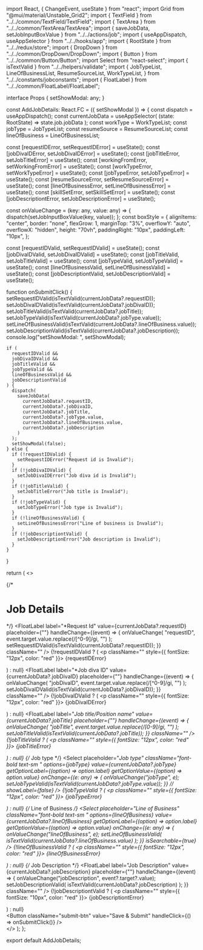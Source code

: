 import React, { ChangeEvent, useState } from "react";
import Grid from "@mui/material/Unstable_Grid2";
import { TextField } from "../../common/TextField/TextField";
import { TextArea } from "../../common/TextArea/TextArea";
import { saveJobData, setJobInputBoxValue } from "../../actions/job";
import { useAppDispatch, useAppSelector } from "../../hooks/app";
import { RootState } from "../../redux/store";
import { DropDown } from "../../common/DropDown/DropDown";
import { Button } from "../../common/Button/Button";
import Select from "react-select";
import { isTextValid } from "../../helpers/validate";
import {
  JobTypeList,
  LineOfBusinessList,
  ResumeSourceList,
  WorkTypeList,
} from "../../constants/jobconstants";
import { FloatLabel } from "../../common/FloatLabel/FloatLabel";

interface Props {
  setShowModal: any;
}

const AddJobDetails: React.FC<Props> = ({ setShowModal }) => {
  const dispatch = useAppDispatch();
  const currentJobData = useAppSelector(
    (state: RootState) => state.job.jobData
  );
  const workType = WorkTypeList;
  const jobType = JobTypeList;
  const resumeSource = ResumeSourceList;
  const lineOfBusiness = LineOfBusinessList;

  const [requestIDError, setRequestIDError] = useState<any>();
  const [jobDivaIDError, setJobDivaIDError] = useState<any>();
  const [jobTitleError, setJobTitleError] = useState<any>();
  const [workingFromError, setWorkingFromError] = useState<any>();
  const [workTypeError, setWorkTypeError] = useState<any>();
  const [jobTypeError, setJobTypeError] = useState<any>();
  const [resumeSourceError, setResumeSourceError] = useState<any>();
  const [lineOfBusinessError, setLineOfBusinessError] = useState<any>();
  const [skillSetError, setSkillSetError] = useState<any>();
  const [jobDescriptiontError, setJobDescriptionError] = useState<any>();

  const onValueChange = (key: any, value: any) => {
    dispatch(setJobInputBoxValue(key, value));
  };
  const boxStyle = {
    alignItems: "center",
    border: "none",
    flexGrow: 1,
    marginTop: "3%",
    overflowY: "auto",
    overflowX: "hidden",
    height: "70vh",
    paddingRight: "10px",
    paddingLeft: "10px",
  };

  const [requestIDValid, setRequestIDValid] = useState<boolean>();
  const [jobDivaIDValid, setJobDivaIDValid] = useState<any>();
  const [jobTitleValid, setJobTitleValid] = useState<any>();
  const [jobTypeValid, setJobTypeValid] = useState<any>();
  const [lineOfBusinessValid, setLineOfBusinessValid] = useState<any>();
  const [jobDescriptiontValid, setJobDescriptionValid] = useState<any>();

  function onSubmitClick() {
    setRequestIDValid(isTextValid(currentJobData?.requestID));
    setJobDivaIDValid(isTextValid(currentJobData?.jobDivaID));
    setJobTitleValid(isTextValid(currentJobData?.jobTitle));
    setJobTypeValid(isTextValid(currentJobData?.jobType.value));
    setLineOfBusinessValid(isTextValid(currentJobData?.lineOfBusiness.value));
    setJobDescriptionValid(isTextValid(currentJobData?.jobDescription));
    console.log("setShowModal: ", setShowModal);

    if (
      requestIDValid &&
      jobDivaIDValid &&
      jobTitleValid &&
      jobTypeValid &&
      lineOfBusinessValid &&
      jobDescriptiontValid
    ) {
      dispatch(
        saveJobData(
          currentJobData?.requestID,
          currentJobData?.jobDivaID,
          currentJobData?.jobTitle,
          currentJobData?.jobType.value,
          currentJobData?.lineOfBusiness.value,
          currentJobData?.jobDescription
        )
      );
      setShowModal(false);
    } else {
      if (!requestIDValid) {
        setRequestIDError("Request id is Invalid");
      }
      if (!jobDivaIDValid) {
        setJobDivaIDError("Job diva id is Invalid");
      }
      if (!jobTitleValid) {
        setJobTitleError("Job title is Invalid");
      }
      if (!jobTypeValid) {
        setJobTypeError("Job type is Invalid");
      }
      if (!lineOfBusinessValid) {
        setLineOfBusinessError("Line of business is Invalid");
      }
      if (!jobDescriptiontValid) {
        setJobDescriptionError("Job description is Invalid");
      }
    }
  }

  return (
    <>
      <div className="pt-5 px-5">
        {/* <h1 className="mb-14 ml-5  text-xl font-serif text-center border-solid border-2 block w-[300px] py-3 text-white bg-[#1f7ebc] rounded-lg">
          Job Details
        </h1> */}
        <Grid container spacing={2}>
          <Grid xs={6} md={6}>
            <FloatLabel
              label="*Request Id"
              value={currentJobData?.requestID}
              placeholder={""}
              handleChange={(event) => {
                onValueChange(
                  "requestID",
                  event.target.value.replace(/[^0-9]/gi, "")
                );
                setRequestIDValid(isTextValid(currentJobData?.requestID));
              }}
              className=""
            />
            {!requestIDValid ? (
              <p className="" style={{ fontSize: "12px", color: "red" }}>
                {requestIDError}
              </p>
            ) : null}
          </Grid>
          <Grid xs={6} md={6}>
            <FloatLabel
              label="*Job diva ID"
              value={currentJobData?.jobDivaID}
              placeholder={""}
              handleChange={(event) => {
                onValueChange(
                  "jobDivaID",
                  event.target.value.replace(/[^0-9]/gi, "")
                );
                setJobDivaIDValid(isTextValid(currentJobData?.jobDivaID));
              }}
              className=""
            />
            {!jobDivaIDValid ? (
              <p className="" style={{ fontSize: "12px", color: "red" }}>
                {jobDivaIDError}
              </p>
            ) : null}
          </Grid>
          <Grid xs={6} md={6}>
            <FloatLabel
              label="*Job title/Position name"
              value={currentJobData?.jobTitle}
              placeholder={""}
              handleChange={(event) => {
                onValueChange(
                  "jobTitle",
                  event.target.value.replace(/[0-9]/gi, "")
                );
                setJobTitleValid(isTextValid(currentJobData?.jobTitle));
              }}
              className=""
            />
            {!jobTitleValid ? (
              <p className="" style={{ fontSize: "12px", color: "red" }}>
                {jobTitleError}
              </p>
            ) : null}
          </Grid>
          <Grid xs={6} md={6}>
            {/* <span className="font-serif">Job type</span> */}
            <Select
              placeholder="*Job type"
              className="font-bold text-sm "
              options={jobType}
              value={currentJobData?.jobType}
              getOptionLabel={(option) => option.label}
              getOptionValue={(option) => option.value}
              onChange={(e: any) => {
                onValueChange("jobType", e);
                setJobTypeValid(isTextValid(currentJobData?.jobType.value));
              }}
              // showLabel={false}
            />
            {!jobTypeValid ? (
              <p className="" style={{ fontSize: "12px", color: "red" }}>
                {jobTypeError}
              </p>
            ) : null}
          </Grid>
          <Grid xs={6} md={6}>
            {/* <span className="font-serif">Line of Business</span> */}
            <Select
              placeholder="Line of Business"
              className="font-bold text-sm "
              options={lineOfBusiness}
              value={currentJobData?.lineOfBusiness}
              getOptionLabel={(option) => option.label}
              getOptionValue={(option) => option.value}
              onChange={(e: any) => {
                onValueChange("lineOfBusiness", e);
                setLineOfBusinessValid(
                  isTextValid(currentJobData?.lineOfBusiness.value)
                );
              }}
              isSearchable={true}
            />
            {!lineOfBusinessValid ? (
              <p className="" style={{ fontSize: "12px", color: "red" }}>
                {lineOfBusinessError}
              </p>
            ) : null}
          </Grid>
          <Grid xs={6} md={6}>
            {/* <span className="font-serif">Job Description</span> */}
            <FloatLabel
              label="Job Description"
              value={currentJobData?.jobDescription}
              placeholder={""}
              handleChange={(event) => {
                onValueChange("jobDescription", event?.target?.value);
                setJobDescriptionValid(
                  isTextValid(currentJobData?.jobDescription)
                );
              }}
              className=""
            />
            {!jobDescriptiontValid ? (
              <p className="" style={{ fontSize: "10px", color: "red" }}>
                {jobDescriptiontError}
              </p>
            ) : null}
          </Grid>
        </Grid>
        <Grid xs={6} md={6}>
          <div className="rate-revision-btn-div  ">
            <Button
              className="submit-btn"
              value="Save & Submit"
              handleClick={() => onSubmitClick()}
            />
          </div>
        </Grid>
      </div>
    </>
  );
};

export default AddJobDetails;
